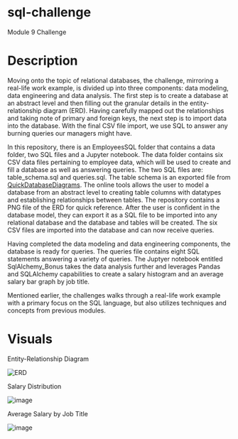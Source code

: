 # sql-challenge
Module 9 Challenge

# Description
Moving onto the topic of relational databases, the challenge, mirroring a real-life work example, is divided up into three components: data modeling, data engineering and data analysis. The first step is to create a database at an abstract level and then filling out the granular details in the entity-relationship diagram (ERD). Having carefully mapped out the relationships and taking note of primary and foreign keys, the next step is to import data into the database. With the final CSV file import, we use SQL to answer any burning queries our managers might have.

In this repository, there is an EmployeesSQL folder that contains a data folder, two SQL files and a Jupyter notebook. The data folder contains six CSV data files pertaining to employee data, which will be used to create and fill a database as well as answering queries. The two SQL files are: table_schema.sql and queries.sql. The table schema is an exported file from [QuickDatabaseDiagrams](https://www.quickdatabasediagrams.com/). The online tools allows the user to model a database from an abstract level to creating table columns with datatypes and establishing relationships between tables. The repository contains a PNG file of the ERD for quick reference. After the user is confident in the database model, they can export it as a SQL file to be imported into any relational database and the database and tables will be created. The six CSV files are imported into the database and can now receive queries.

Having completed the data modeling and data engineering components, the database is ready for queries. The queries file contains eight SQL statements answering a variety of queries. The Juptyer notebook entitled SqlAlchemy_Bonus takes the data analysis further and leverages Pandas and SQLAlchemy capabilities to create a salary histogram and an average salary bar graph by job title.

Mentioned earlier, the challenges walks through a real-life work example with a primary focus on the SQL language, but also utilizes techniques and concepts from previous modules.

# Visuals
Entity-Relationship Diagram

![ERD](https://user-images.githubusercontent.com/107419765/186199413-5b02adbd-a5d8-4667-a342-992a654e9071.PNG)

Salary Distribution

![image](https://user-images.githubusercontent.com/107419765/186201670-cd20dd13-6f07-4678-91b3-51515ae261eb.png)

Average Salary by Job Title

![image](https://user-images.githubusercontent.com/107419765/186201773-726d88bd-cad2-43ca-bece-5a67f03dfe6f.png)


